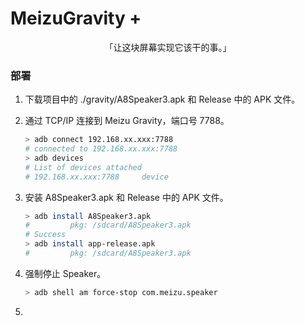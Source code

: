 # MeizuGravity +

<p align="center">「让这块屏幕实现它该干的事。」</p>

### 部署

1. 下载项目中的 ./gravity/A8Speaker3.apk  和 Release 中的 APK 文件。

2. 通过 TCP/IP 连接到 Meizu Gravity，端口号 7788。

   ```bash
   > adb connect 192.168.xx.xxx:7788
   # connected to 192.168.xx.xxx:7788
   > adb devices
   # List of devices attached
   # 192.168.xx.xxx:7788     device
   ```

3. 安装 A8Speaker3.apk 和 Release 中的 APK 文件。

   ```bash
   > adb install A8Speaker3.apk
   #         pkg: /sdcard/A8Speaker3.apk
   # Success
   > adb install app-release.apk
   #         pkg: /sdcard/A8Speaker3.apk
   ```

4. 强制停止 Speaker。

   ```bash
   > adb shell am force-stop com.meizu.speaker
   ```

5. 
